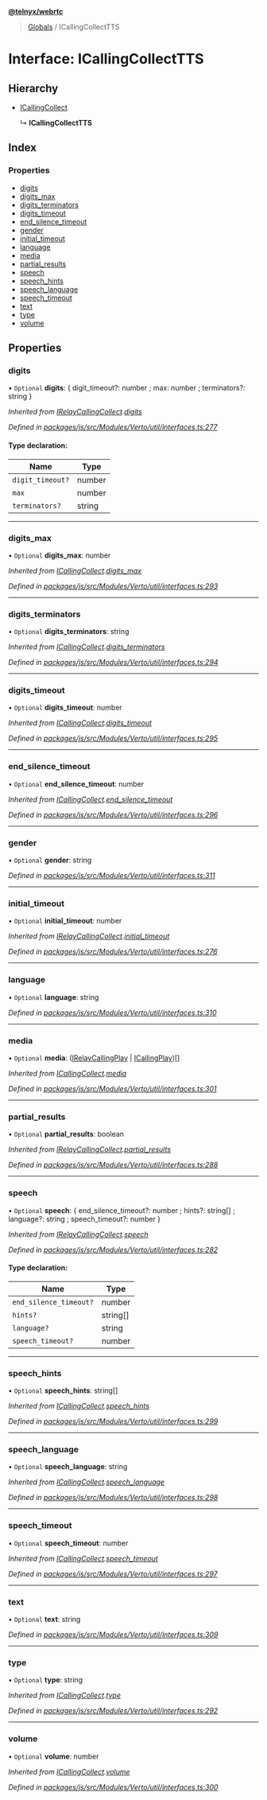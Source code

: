 **[@telnyx/webrtc](../README.md)**

> [Globals](../README.md) / ICallingCollectTTS

# Interface: ICallingCollectTTS

## Hierarchy

* [ICallingCollect](icallingcollect.md)

  ↳ **ICallingCollectTTS**

## Index

### Properties

* [digits](icallingcollecttts.md#digits)
* [digits\_max](icallingcollecttts.md#digits_max)
* [digits\_terminators](icallingcollecttts.md#digits_terminators)
* [digits\_timeout](icallingcollecttts.md#digits_timeout)
* [end\_silence\_timeout](icallingcollecttts.md#end_silence_timeout)
* [gender](icallingcollecttts.md#gender)
* [initial\_timeout](icallingcollecttts.md#initial_timeout)
* [language](icallingcollecttts.md#language)
* [media](icallingcollecttts.md#media)
* [partial\_results](icallingcollecttts.md#partial_results)
* [speech](icallingcollecttts.md#speech)
* [speech\_hints](icallingcollecttts.md#speech_hints)
* [speech\_language](icallingcollecttts.md#speech_language)
* [speech\_timeout](icallingcollecttts.md#speech_timeout)
* [text](icallingcollecttts.md#text)
* [type](icallingcollecttts.md#type)
* [volume](icallingcollecttts.md#volume)

## Properties

### digits

• `Optional` **digits**: { digit_timeout?: number ; max: number ; terminators?: string  }

*Inherited from [IRelayCallingCollect](irelaycallingcollect.md).[digits](irelaycallingcollect.md#digits)*

*Defined in [packages/js/src/Modules/Verto/util/interfaces.ts:277](https://github.com/team-telnyx/webrtc/blob/main/packages/js/src/Modules/Verto/util/interfaces.ts#L277)*

#### Type declaration:

Name | Type |
------ | ------ |
`digit_timeout?` | number |
`max` | number |
`terminators?` | string |

___

### digits\_max

• `Optional` **digits\_max**: number

*Inherited from [ICallingCollect](icallingcollect.md).[digits_max](icallingcollect.md#digits_max)*

*Defined in [packages/js/src/Modules/Verto/util/interfaces.ts:293](https://github.com/team-telnyx/webrtc/blob/main/packages/js/src/Modules/Verto/util/interfaces.ts#L293)*

___

### digits\_terminators

• `Optional` **digits\_terminators**: string

*Inherited from [ICallingCollect](icallingcollect.md).[digits_terminators](icallingcollect.md#digits_terminators)*

*Defined in [packages/js/src/Modules/Verto/util/interfaces.ts:294](https://github.com/team-telnyx/webrtc/blob/main/packages/js/src/Modules/Verto/util/interfaces.ts#L294)*

___

### digits\_timeout

• `Optional` **digits\_timeout**: number

*Inherited from [ICallingCollect](icallingcollect.md).[digits_timeout](icallingcollect.md#digits_timeout)*

*Defined in [packages/js/src/Modules/Verto/util/interfaces.ts:295](https://github.com/team-telnyx/webrtc/blob/main/packages/js/src/Modules/Verto/util/interfaces.ts#L295)*

___

### end\_silence\_timeout

• `Optional` **end\_silence\_timeout**: number

*Inherited from [ICallingCollect](icallingcollect.md).[end_silence_timeout](icallingcollect.md#end_silence_timeout)*

*Defined in [packages/js/src/Modules/Verto/util/interfaces.ts:296](https://github.com/team-telnyx/webrtc/blob/main/packages/js/src/Modules/Verto/util/interfaces.ts#L296)*

___

### gender

• `Optional` **gender**: string

*Defined in [packages/js/src/Modules/Verto/util/interfaces.ts:311](https://github.com/team-telnyx/webrtc/blob/main/packages/js/src/Modules/Verto/util/interfaces.ts#L311)*

___

### initial\_timeout

• `Optional` **initial\_timeout**: number

*Inherited from [IRelayCallingCollect](irelaycallingcollect.md).[initial_timeout](irelaycallingcollect.md#initial_timeout)*

*Defined in [packages/js/src/Modules/Verto/util/interfaces.ts:276](https://github.com/team-telnyx/webrtc/blob/main/packages/js/src/Modules/Verto/util/interfaces.ts#L276)*

___

### language

• `Optional` **language**: string

*Defined in [packages/js/src/Modules/Verto/util/interfaces.ts:310](https://github.com/team-telnyx/webrtc/blob/main/packages/js/src/Modules/Verto/util/interfaces.ts#L310)*

___

### media

• `Optional` **media**: ([IRelayCallingPlay](irelaycallingplay.md) \| [ICallingPlay](icallingplay.md))[]

*Inherited from [ICallingCollect](icallingcollect.md).[media](icallingcollect.md#media)*

*Defined in [packages/js/src/Modules/Verto/util/interfaces.ts:301](https://github.com/team-telnyx/webrtc/blob/main/packages/js/src/Modules/Verto/util/interfaces.ts#L301)*

___

### partial\_results

• `Optional` **partial\_results**: boolean

*Inherited from [IRelayCallingCollect](irelaycallingcollect.md).[partial_results](irelaycallingcollect.md#partial_results)*

*Defined in [packages/js/src/Modules/Verto/util/interfaces.ts:288](https://github.com/team-telnyx/webrtc/blob/main/packages/js/src/Modules/Verto/util/interfaces.ts#L288)*

___

### speech

• `Optional` **speech**: { end_silence_timeout?: number ; hints?: string[] ; language?: string ; speech_timeout?: number  }

*Inherited from [IRelayCallingCollect](irelaycallingcollect.md).[speech](irelaycallingcollect.md#speech)*

*Defined in [packages/js/src/Modules/Verto/util/interfaces.ts:282](https://github.com/team-telnyx/webrtc/blob/main/packages/js/src/Modules/Verto/util/interfaces.ts#L282)*

#### Type declaration:

Name | Type |
------ | ------ |
`end_silence_timeout?` | number |
`hints?` | string[] |
`language?` | string |
`speech_timeout?` | number |

___

### speech\_hints

• `Optional` **speech\_hints**: string[]

*Inherited from [ICallingCollect](icallingcollect.md).[speech_hints](icallingcollect.md#speech_hints)*

*Defined in [packages/js/src/Modules/Verto/util/interfaces.ts:299](https://github.com/team-telnyx/webrtc/blob/main/packages/js/src/Modules/Verto/util/interfaces.ts#L299)*

___

### speech\_language

• `Optional` **speech\_language**: string

*Inherited from [ICallingCollect](icallingcollect.md).[speech_language](icallingcollect.md#speech_language)*

*Defined in [packages/js/src/Modules/Verto/util/interfaces.ts:298](https://github.com/team-telnyx/webrtc/blob/main/packages/js/src/Modules/Verto/util/interfaces.ts#L298)*

___

### speech\_timeout

• `Optional` **speech\_timeout**: number

*Inherited from [ICallingCollect](icallingcollect.md).[speech_timeout](icallingcollect.md#speech_timeout)*

*Defined in [packages/js/src/Modules/Verto/util/interfaces.ts:297](https://github.com/team-telnyx/webrtc/blob/main/packages/js/src/Modules/Verto/util/interfaces.ts#L297)*

___

### text

• `Optional` **text**: string

*Defined in [packages/js/src/Modules/Verto/util/interfaces.ts:309](https://github.com/team-telnyx/webrtc/blob/main/packages/js/src/Modules/Verto/util/interfaces.ts#L309)*

___

### type

• `Optional` **type**: string

*Inherited from [ICallingCollect](icallingcollect.md).[type](icallingcollect.md#type)*

*Defined in [packages/js/src/Modules/Verto/util/interfaces.ts:292](https://github.com/team-telnyx/webrtc/blob/main/packages/js/src/Modules/Verto/util/interfaces.ts#L292)*

___

### volume

• `Optional` **volume**: number

*Inherited from [ICallingCollect](icallingcollect.md).[volume](icallingcollect.md#volume)*

*Defined in [packages/js/src/Modules/Verto/util/interfaces.ts:300](https://github.com/team-telnyx/webrtc/blob/main/packages/js/src/Modules/Verto/util/interfaces.ts#L300)*
